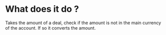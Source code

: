 # What does it do ? 

Takes the amount of a deal, check if the amount is not in the main currency of the account. 
If so it converts the amount. 